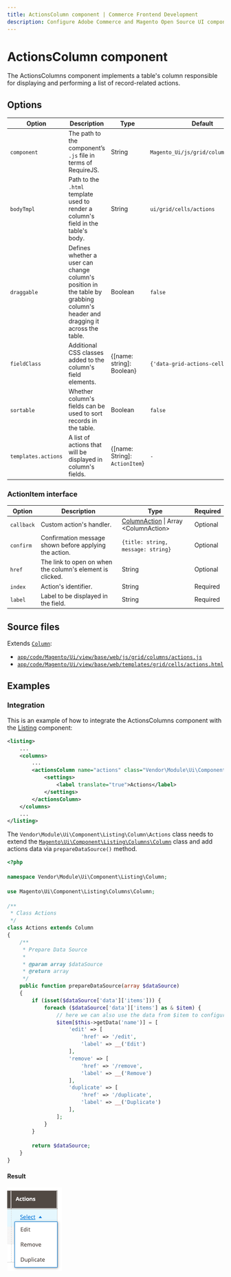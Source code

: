 ```yaml
---
title: ActionsColumn component | Commerce Frontend Development
description: Configure Adobe Commerce and Magento Open Source UI components and integrate them with other components.
---
```


# ActionsColumn component

The ActionsColumns component implements a table's column responsible for displaying and performing a list of record-related actions.

## Options

| Option | Description | Type | Default |
| --- | --- | --- | --- |
| `component` | The path to the component’s `.js` file in terms of RequireJS. | String | `Magento_Ui/js/grid/columns/actions` |
| `bodyTmpl` | Path to the `.html` template used to render a column's field in the table's body. | String | `ui/grid/cells/actions` |
| `draggable` | Defines whether a user can change column's position in the table by grabbing column's header and dragging it across the table. | Boolean | `false` |
| `fieldClass` | Additional CSS classes added to the column's field elements. | {[name: string]: Boolean} | `{'data-grid-actions-cell': true}` |
| `sortable` | Whether column's fields can be used to sort records in the table. | Boolean | `false` |
| `templates.actions` | A list of actions that will be displayed in column's fields. | {[name: String]: `ActionItem`} | `-` |

### ActionItem interface

| Option | Description | Type | Required |
| --- | --- | --- | --- |
| `callback` | Custom action's handler. | [ColumnAction](column.md#columnaction-interface) \| Array &lt;ColumnAction&gt; | Optional |
| `confirm` | Confirmation message shown before applying the action. | `{title: string, message: string}` | Optional |
| `href` | The link to open on when the column's element is clicked. | String | Optional |
| `index` | Action's identifier. | String | Required |
| `label` | Label to be displayed in the field. | String | Required |

## Source files

Extends [`Column`](column.md):

-  [`app/code/Magento/Ui/view/base/web/js/grid/columns/actions.js`](https://github.com/magento/magento2/blob/2.4/app/code/Magento/Ui/view/base/web/js/grid/columns/actions.js)
-  [`app/code/Magento/Ui/view/base/web/templates/grid/cells/actions.html`](https://github.com/magento/magento2/blob/2.4/app/code/Magento/Ui/view/base/web/templates/grid/cells/actions.html)

## Examples

### Integration

This is an example of how to integrate the ActionsColumns component with the [Listing](listing-grid.md) component:

```xml
<listing>
    ...
    <columns>
        ...
        <actionsColumn name="actions" class="Vendor\Module\Ui\Component\Listing\Column\Actions">
            <settings>
                <label translate="true">Actions</label>
            </settings>
        </actionsColumn>
    </columns>
    ...
</listing>
```

The `Vendor\Module\Ui\Component\Listing\Column\Actions` class needs to extend the [`Magento\Ui\Component\Listing\Columns\Column`](https://github.com/magento/magento2/blob/2.4/app/code/Magento/Ui/Component/Listing/Columns/Column.php) class and add actions data via `prepareDataSource()` method.

```php
<?php

namespace Vendor\Module\Ui\Component\Listing\Column;

use Magento\Ui\Component\Listing\Columns\Column;

/**
 * Class Actions
 */
class Actions extends Column
{
    /**
     * Prepare Data Source
     *
     * @param array $dataSource
     * @return array
     */
    public function prepareDataSource(array $dataSource)
    {
        if (isset($dataSource['data']['items'])) {
            foreach ($dataSource['data']['items'] as & $item) {
                // here we can also use the data from $item to configure some parameters of an action URL
                $item[$this->getData('name')] = [
                    'edit' => [
                        'href' => '/edit',
                        'label' => __('Edit')
                    ],
                    'remove' => [
                        'href' => '/remove',
                        'label' => __('Remove')
                    ],
                    'duplicate' => [
                        'href' => '/duplicate',
                        'label' => __('Duplicate')
                    ],
                ];
            }
        }

        return $dataSource;
    }
}
```

#### Result

![ActionsColumn Component example](../../_images/ui-components/actions-column-result.png)
